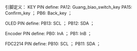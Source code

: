 引脚定义：
KEY PIN define:
PA12: Guang_biao_switch_key
PA15: Confirm_key ；
PB6:  Back_key ；

OLED PIN define:
PB13: SCL ；
PB12: SDA ；

Encoder PIN define:
PB0: InA ；
PB1: InB ；

FDC2214 PIN define:
PB10: SCL ；
PB11: SDA ；

